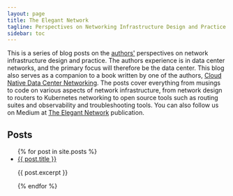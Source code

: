 ```yaml
---
layout: page
title: The Elegant Network
tagline: Perspectives on Networking Infrastructure Design and Practice
sidebar: toc
---
```

This is a series of blog posts on the [authors'](/pages/authors.html) perspectives on network infrastructure design and practice. The authors experience is in data center networks, and the primary focus will therefore be the data center. This blog also serves as a companion to a book written by one of the authors, [Cloud Native Data Center Networking](https://www.amazon.com/Cloud-Native-Data-Center-Networking/dp/1492045608/). The posts cover everything from musings to code on various aspects of network infrastructure, from network design to routers to Kubernetes networking to open source tools such as routing suites and observability and troubleshooting tools. You can also follow us on Medium at [The Elegant Network](https://medium.com/the-elegant-network) publication.

## Posts

<ul>
  {% for post in site.posts %}
    <li>
      <a href="{{ post.url }}">{{ post.title }}</a>
      <p>
      {{ post.excerpt }}
      </p>
    </li>
  {% endfor %}
</ul>
